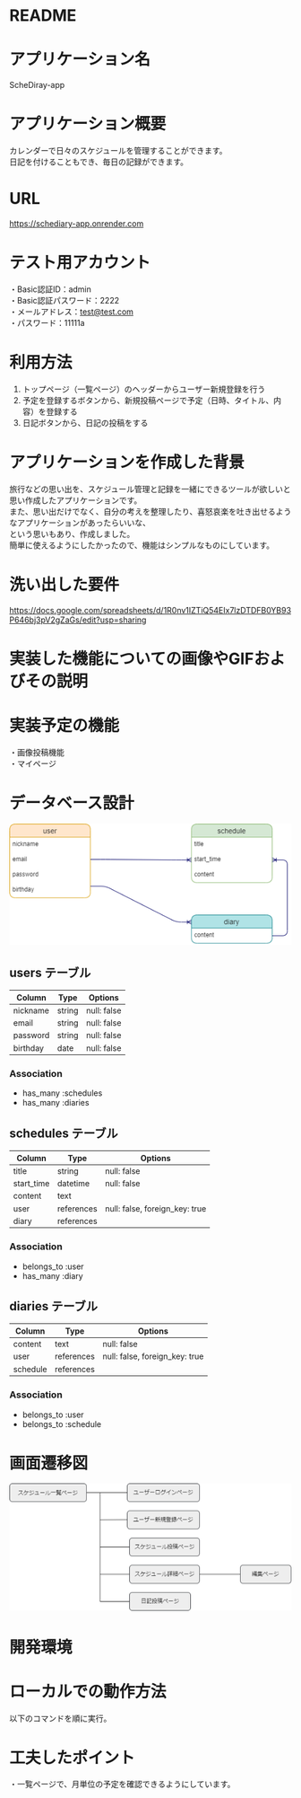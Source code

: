 # README

# アプリケーション名
  ScheDiray-app

# アプリケーション概要
  カレンダーで日々のスケジュールを管理することができます。  
  日記を付けることもでき、毎日の記録ができます。

# URL
  https://schediary-app.onrender.com

# テスト用アカウント
  ・Basic認証ID：admin  
  ・Basic認証パスワード：2222  
  ・メールアドレス：test@test.com  
  ・パスワード：11111a  

# 利用方法
  1. トップページ（一覧ページ）のヘッダーからユーザー新規登録を行う
  2. 予定を登録するボタンから、新規投稿ページで予定（日時、タイトル、内容）を登録する
  3. 日記ボタンから、日記の投稿をする

# アプリケーションを作成した背景
  旅行などの思い出を、スケジュール管理と記録を一緒にできるツールが欲しいと思い作成したアプリケーションです。  
  また、思い出だけでなく、自分の考えを整理したり、喜怒哀楽を吐き出せるようなアプリケーションがあったらいいな、  
  という思いもあり、作成しました。  
  簡単に使えるようにしたかったので、機能はシンプルなものにしています。  

# 洗い出した要件
  https://docs.google.com/spreadsheets/d/1R0nv1IZTiQ54EIx7lzDTDFB0YB93P646bj3pV2gZaGs/edit?usp=sharing

# 実装した機能についての画像やGIFおよびその説明

# 実装予定の機能
  ・画像投稿機能  
  ・マイページ


# データベース設計
  ![](schediary.dio.png)

## users テーブル

| Column   | Type    | Options     |
| -------- | ------- | ----------- |
| nickname | string  | null: false |
| email    | string  | null: false |
| password | string  | null: false |
| birthday | date    | null: false |

### Association
- has_many :schedules
- has_many :diaries

## schedules テーブル
| Column     | Type       | Options                        |
| ---------- | ---------- | ------------------------------ |
| title      | string     | null: false                    |
| start_time | datetime   | null: false                    |
| content    | text       |                                |
| user       | references | null: false, foreign_key: true |
| diary      | references |                                |

### Association
- belongs_to :user
- has_many :diary


## diaries テーブル
| Column   | Type       | Options                        |
| -------- | ---------- | ------------------------------ |
| content  | text       | null: false                    |
| user     | references | null: false, foreign_key: true |
| schedule | references |                                |

### Association
- belongs_to :user
- belongs_to :schedule

# 画面遷移図
  ![](schediary-page.dio.png)

# 開発環境

# ローカルでの動作方法
以下のコマンドを順に実行。


# 工夫したポイント
・一覧ページで、月単位の予定を確認できるようにしています。  



